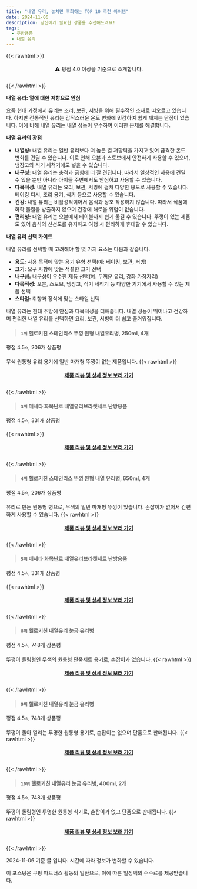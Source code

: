 ```yaml
---
title: "내열 유리, 놓치면 후회하는 TOP 10 추천 아이템"
date: 2024-11-06
description: 당신에게 필요한 상품을 추천해드려요!
tags:
  - 주방용품
  - 내열 유리
---
```

{{< rawhtml >}}<div class="toc" style="text-align: center; height: 50px; line-height: 2;">  <p>⚠️ 평점 4.0 이상을 기준으로 소개합니다.<br></p></div> {{< /rawhtml >}}

**내열 유리: 열에 대한 저항으로 안심**

요즘 현대 가정에서 유리는 조리, 보관, 서빙을 위해 필수적인 소재로 떠오르고 있습니다. 하지만 전통적인 유리는 갑작스러운 온도 변화에 민감하여 쉽게 깨지는 단점이 있습니다. 이에 비해 내열 유리는 내열 성능이 우수하여 이러한 문제를 해결합니다.

**내열 유리의 장점**

* **내열성:** 내열 유리는 일반 유리보다 더 높은 열 저항력을 가지고 있어 급격한 온도 변화를 견딜 수 있습니다. 이로 인해 오븐과 스토브에서 안전하게 사용할 수 있으며, 냉장고와 식기 세척기에도 넣을 수 있습니다.
* **내구성:** 내열 유리는 충격과 긁힘에 더 잘 견딥니다. 따라서 일상적인 사용에 견딜 수 있을 뿐만 아니라 아이들 주변에서도 안심하고 사용할 수 있습니다.
* **다목적성:** 내열 유리는 요리, 보관, 서빙에 걸쳐 다양한 용도로 사용할 수 있습니다. 베이킹 디시, 조리 용기, 식기 등으로 사용할 수 있습니다.
* **건강:** 내열 유리는 비활성적이어서 음식과 상호 작용하지 않습니다. 따라서 식품에 화학 물질을 방출하지 않으며 건강에 해로울 위험이 없습니다.
* **편리성:** 내열 유리는 오븐에서 테이블까지 쉽게 옮길 수 있습니다. 뚜껑이 있는 제품도 있어 음식의 신선도를 유지하고 여행 시 편리하게 휴대할 수 있습니다.

**내열 유리 선택 가이드**

내열 유리를 선택할 때 고려해야 할 몇 가지 요소는 다음과 같습니다.

* **용도:** 사용 목적에 맞는 용기 유형 선택(예: 베이킹, 보관, 서빙)
* **크기:** 요구 사항에 맞는 적절한 크기 선택
* **내구성:** 내구성이 우수한 제품 선택(예: 두꺼운 유리, 강화 가장자리)
* **다목적성:** 오븐, 스토브, 냉장고, 식기 세척기 등 다양한 기기에서 사용할 수 있는 제품 선택
* **스타일:** 취향과 장식에 맞는 스타일 선택

내열 유리는 현대 주방에 안심과 다목적성을 더해줍니다. 내열 성능이 뛰어나고 건강하며 편리한 내열 유리를 선택하면 요리, 보관, 서빙이 더 쉽고 즐거워집니다.


>#### `1위` 헬로키친 스테인리스 뚜껑 원형 내열유리병, 250ml, 4개
평점 4.5⭐, 206개 상품평

무색 원통형 유리 용기에 일반 마개형 뚜껑이 없는 제품입니다.
{{< rawhtml >}}<div class="toc" style="text-align: center; height: 50px; line-height: 2;"><p><b><a href="https://link.coupang.com/re/AFFSDP?lptag=AF5033054&pageKey=7350050176&itemId=20658122299&vendorItemId=87730974468&traceid=V0-153-28e0b7694243df8a&clickBeacon=1db72790-9bf5-11ef-98d3-249b5abb2524%7E3&requestid=20241106131053938248126619&token=31850C%7CMIXED">제품 리뷰 및 상세 정보 보러 가기</a></b><br></p> </div>{{< /rawhtml >}}

>#### `3위` 메세타 화목난로 내열유리브라켓세트 난방용품
평점 4.5⭐, 331개 상품평


{{< rawhtml >}}<div class="toc" style="text-align: center; height: 50px; line-height: 2;"><p><b><a href="https://link.coupang.com/re/AFFSDP?lptag=AF5033054&pageKey=334103141&itemId=1066593800&vendorItemId=5551480867&traceid=V0-153-0ebdfac481951bfb&requestid=20241106131053938248126619&token=31850C%7CMIXED">제품 리뷰 및 상세 정보 보러 가기</a></b><br></p> </div>{{< /rawhtml >}}

>#### `4위` 헬로키친 스테인리스 뚜껑 원형 내열 유리병, 650ml, 4개
평점 4.5⭐, 206개 상품평

유리로 만든 원통형 병으로, 무색의 일반 마개형 뚜껑이 있습니다. 손잡이가 없어서 간편하게 사용할 수 있습니다.
{{< rawhtml >}}<div class="toc" style="text-align: center; height: 50px; line-height: 2;"><p><b><a href="https://link.coupang.com/re/AFFSDP?lptag=AF5033054&pageKey=7350050176&itemId=20023856080&vendorItemId=87120541392&traceid=V0-153-28e0b7694243df8a&clickBeacon=1db72790-9bf5-11ef-9685-175c2c457332%7E3&requestid=20241106131053938248126619&token=31850C%7CMIXED">제품 리뷰 및 상세 정보 보러 가기</a></b><br></p> </div>{{< /rawhtml >}}

>#### `5위` 메세타 화목난로 내열유리브라켓세트 난방용품
평점 4.5⭐, 331개 상품평


{{< rawhtml >}}<div class="toc" style="text-align: center; height: 50px; line-height: 2;"><p><b><a href="https://link.coupang.com/re/AFFSDP?lptag=AF5033054&pageKey=334103141&itemId=1066593798&vendorItemId=74155406465&traceid=V0-153-0ebdfac481951bfb&requestid=20241106131053938248126619&token=31850C%7CMIXED">제품 리뷰 및 상세 정보 보러 가기</a></b><br></p> </div>{{< /rawhtml >}}

>#### `8위` 헬로키친 내열유리 눈금 유리병
평점 4.5⭐, 748개 상품평

뚜껑이 돌림형인 무색의 원통형 단품세트 용기로, 손잡이가 없습니다.
{{< rawhtml >}}<div class="toc" style="text-align: center; height: 50px; line-height: 2;"><p><b><a href="https://link.coupang.com/re/AFFSDP?lptag=AF5033054&pageKey=7914534881&itemId=23116462431&vendorItemId=90149659778&traceid=V0-153-df9de9c15d00fc2e&requestid=20241106131053938248126619&token=31850C%7CMIXED">제품 리뷰 및 상세 정보 보러 가기</a></b><br></p> </div>{{< /rawhtml >}}

>#### `9위` 헬로키친 내열유리 눈금 유리병
평점 4.5⭐, 748개 상품평

뚜껑이 돌아 열리는 투명한 원통형 용기로, 손잡이는 없으며 단품으로 판매됩니다.
{{< rawhtml >}}<div class="toc" style="text-align: center; height: 50px; line-height: 2;"><p><b><a href="https://link.coupang.com/re/AFFSDP?lptag=AF5033054&pageKey=7914534881&itemId=21725218848&vendorItemId=88774431723&traceid=V0-153-df9de9c15d00fc2e&requestid=20241106131053938248126619&token=31850C%7CMIXED">제품 리뷰 및 상세 정보 보러 가기</a></b><br></p> </div>{{< /rawhtml >}}

>#### `10위` 헬로키친 내열유리 눈금 유리병, 400ml, 2개
평점 4.5⭐, 748개 상품평

뚜껑이 돌림형인 투명한 원통형 식기로, 손잡이가 없고 단품으로 판매됩니다.
{{< rawhtml >}}<div class="toc" style="text-align: center; height: 50px; line-height: 2;"><p><b><a href="https://link.coupang.com/re/AFFSDP?lptag=AF5033054&pageKey=7914534881&itemId=24250461577&vendorItemId=91267387796&traceid=V0-153-df9de9c15d00fc2e&clickBeacon=1db72790-9bf5-11ef-8615-31f8624680e1%7E3&requestid=20241106131053938248126619&token=31850C%7CMIXED">제품 리뷰 및 상세 정보 보러 가기</a></b><br></p> </div>{{< /rawhtml >}}


2024-11-06 기준 글 입니다.
시간에 따라 정보가 변화할 수 있습니다.

이 포스팅은 쿠팡 파트너스 활동의 일환으로, 이에 따른 일정액의 수수료를 제공받습니다.